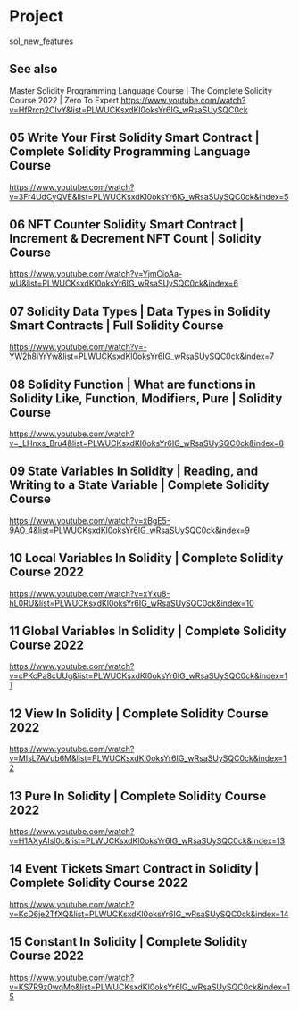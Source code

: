 # Project

sol_new_features

## See also

Master Solidity Programming Language Course | The Complete Solidity Course 2022 | Zero To Expert
https://www.youtube.com/watch?v=HfRrcp2CIvY&list=PLWUCKsxdKl0oksYr6IG_wRsaSUySQC0ck

## 05 Write Your First Solidity Smart Contract | Complete Solidity Programming Language Course
https://www.youtube.com/watch?v=3Fr4UdCyQVE&list=PLWUCKsxdKl0oksYr6IG_wRsaSUySQC0ck&index=5

## 06 NFT Counter Solidity Smart Contract | Increment & Decrement NFT Count | Solidity Course
https://www.youtube.com/watch?v=YjmCioAa-wU&list=PLWUCKsxdKl0oksYr6IG_wRsaSUySQC0ck&index=6

## 07 Solidity Data Types | Data Types in Solidity Smart Contracts | Full Solidity Course
https://www.youtube.com/watch?v=-YW2h8iYrYw&list=PLWUCKsxdKl0oksYr6IG_wRsaSUySQC0ck&index=7

## 08 Solidity Function | What are functions in Solidity Like, Function, Modifiers, Pure | Solidity Course
https://www.youtube.com/watch?v=_LHnxs_Bru4&list=PLWUCKsxdKl0oksYr6IG_wRsaSUySQC0ck&index=8

## 09 State Variables In Solidity | Reading, and Writing to a State Variable | Complete Solidity Course
https://www.youtube.com/watch?v=xBgE5-9AO_4&list=PLWUCKsxdKl0oksYr6IG_wRsaSUySQC0ck&index=9

## 10 Local Variables In Solidity | Complete Solidity Course 2022
https://www.youtube.com/watch?v=xYxu8-hL0RU&list=PLWUCKsxdKl0oksYr6IG_wRsaSUySQC0ck&index=10

## 11 Global Variables In Solidity | Complete Solidity Course 2022
https://www.youtube.com/watch?v=cPKcPa8cUUg&list=PLWUCKsxdKl0oksYr6IG_wRsaSUySQC0ck&index=11

## 12 View In Solidity | Complete Solidity Course 2022
https://www.youtube.com/watch?v=MIsL7AVub6M&list=PLWUCKsxdKl0oksYr6IG_wRsaSUySQC0ck&index=12

## 13 Pure In Solidity | Complete Solidity Course 2022
https://www.youtube.com/watch?v=H1AXyAIsl0c&list=PLWUCKsxdKl0oksYr6IG_wRsaSUySQC0ck&index=13

## 14 Event Tickets Smart Contract in Solidity | Complete Solidity Course 2022
https://www.youtube.com/watch?v=KcD6je2TfXQ&list=PLWUCKsxdKl0oksYr6IG_wRsaSUySQC0ck&index=14

## 15 Constant In Solidity | Complete Solidity Course 2022
https://www.youtube.com/watch?v=KS7R9z0wqMo&list=PLWUCKsxdKl0oksYr6IG_wRsaSUySQC0ck&index=15


